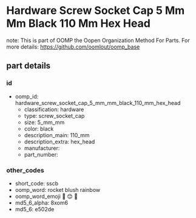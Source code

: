 # Hardware Screw Socket Cap 5 Mm Mm Black 110 Mm Hex Head  

note: This is part of OOMP the Oopen Organization Method For Parts. For more details: https://github.com/oomlout/oomp_base

##  part details





### id
* oomp_id: hardware_screw_socket_cap_5_mm_mm_black_110_mm_hex_head
  * classification: hardware
  * type: screw_socket_cap
  * size: 5_mm_mm
  * color: black
  * description_main: 110_mm
  * description_extra: hex_head
  * manufacturer: 
  * part_number: 

### other_codes
* short_code: sscb
* oomp_word: rocket blush rainbow
* oomp_word_emoji :rocket: :blush: :rainbow:
* md5_6_alpha: 8xom6
* md5_6: e502de